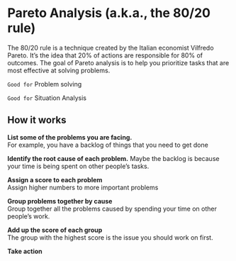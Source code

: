 # Pareto Analysis (a.k.a., the 80/20 rule)  
  
The 80/20 rule is a technique created by the Italian economist Vilfredo Pareto. It’s the idea that 20% of actions are responsible for 80% of outcomes. The goal of Pareto analysis is to help you prioritize tasks that are most effective at solving problems.  
  
``Good for``  Problem solving  
  
``Good for`` Situation Analysis  
  
## How it works 
  
**List some of the problems you are facing.**  
 For example, you have a backlog of things that you need to get done  
  
**Identify the root cause of each problem.** 
Maybe the backlog is because your time is being spent on other people’s tasks.  
  
**Assign a score to each problem**  
 Assign higher numbers to more important problems  
  
**Group problems together by cause**  
 Group together all the problems caused by spending your time on other people’s work.  
  
**Add up the score of each group**  
 The group with the highest score is the issue you should work on first.  
  
**Take action**  
